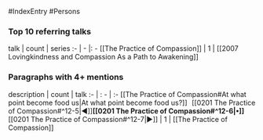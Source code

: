 #IndexEntry #Persons

### Top 10 referring talks
talk | count | series
:- | - |: -
[[The Practice of Compassion]] | 1 | [[2007 Lovingkindness and Compassion As a Path to Awakening]]

### Paragraphs with 4+ mentions
description | count | talk
:- | : - | :-
[[The Practice of Compassion#At what point become food us\|At what point become food us?]] &nbsp;&nbsp;[[0201 The Practice of Compassion#^12-5\|◀]]**[[0201 The Practice of Compassion#^12-6\|•]]**[[0201 The Practice of Compassion#^12-7\|▶]] | 1 | [[The Practice of Compassion]]


